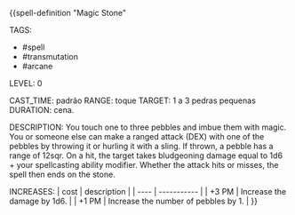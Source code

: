 {{spell-definition "Magic Stone"

TAGS:
- #spell
- #transmutation
- #arcane

LEVEL: 0

CAST_TIME: padrão
RANGE: toque
TARGET: 1 a 3 pedras pequenas
DURATION: cena.

DESCRIPTION:
You touch one to three pebbles and imbue them with magic. You or someone else can make a ranged attack (DEX) with one of the pebbles by throwing it or hurling it with a sling. If thrown, a pebble has a range of 12sqr. On a hit, the target takes bludgeoning damage equal to 1d6 + your spellcasting ability modifier. Whether the attack hits or misses, the spell then ends on the stone.

INCREASES:
| cost | description |
| ---- | ----------- |
| +3 PM | Increase the damage by 1d6. |
| +1 PM | Increase the number of pebbles by 1. |
}}
